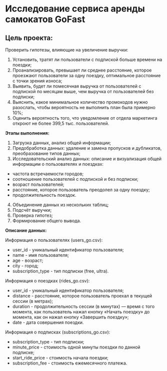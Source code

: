 # Исследование сервиса аренды самокатов GoFast

## Цель проекта:
Проверить гипотезы, влияющие на увеличение выручки:
1. Установить, тратят ли пользователи с подпиской больше времени на поездки;
2. Проанализировать, превышает ли среднее расстояние, которое проезжают пользователи за одну поездку, оптимальное расстояние с точки зрения износа;
3. Выявить, будет ли помесячная выручка от пользователей с подпиской по месяцам выше, чем выручка от пользователей без подписки;
4. Выяснить, какое минимальное количество промокодов нужно разослать, чтобы вероятность не выполнить план была примерно 10%;
5. Оценить вероятность того, что уведомление от отдела маркетинга откроют не более 399,5 тыс. пользователей.

    
<b>Этапы выполнения:</b> 
1. Загрузка данных, анализ общей информации;
2. Предобработка данных: удаление и замена пропусков и дубликатов, преобразование типов данных;
3. Исследовательский анализ данных: описание и визуализация общей информацим о пользователях и поездках:
* частота встречаемости городов;
* соотношение пользователей с подпиской и без подписки;
* возраст пользователей;
* расстояние, которое пользователь преодолел за одну поездку;
* продолжительность поездок.
4. Объединение данных из нескольких таблиц;
5. Подсчёт выручки;
6. Проверка гипотез;
4. Формирование общего вывода.
    
<b>Описание данных:</b> 

Информация о пользователях (users_go.csv):
* user_id - уникальный идентификатор пользователя;
* name - имя пользователя;
* age - возраст;
* city - город;
* subscription_type - тип подписки (free, ultra).

Информация о поездках (rides_go.csv):
* user_id - уникальный идентификатор пользователя;
* distance - расстояние, которое пользователь проехал в текущей сессии (в метрах);
* duration - продолжительность сессии (в минутах) — время с того момента, как пользователь нажал кнопку «Начать поездку» до момента, как он нажал кнопку «Завершить поездку»;
* date - дата совершения поездки.

Информация о подписках (subscriptions_go.csv):
* subscription_type - тип подписки;
* minute_price - стоимость одной минуты поездки по данной подписке;
* start_ride_price - стоимость начала поездки;
* subscription_fee - стоимость ежемесячного платежа.

